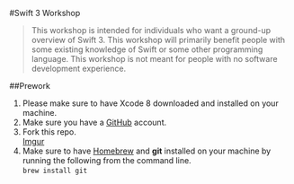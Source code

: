 #Swift 3 Workshop  
> This workshop is intended for individuals who want a ground-up overview of Swift 3. This workshop will primarily benefit people with some existing knowledge of Swift or some other programming language.  This workshop is not meant for people with no software development experience.  

##Prework  
1. Please make sure to have Xcode 8 downloaded and installed on your machine.  
2. Make sure you have a [GitHub](https://github.com) account.  
3. Fork this repo.  
[Imgur](http://imgur.com/BVfGkDd)
4. Make sure to have [Homebrew](http://brew.sh/) and **git** installed on your machine by running the following from the command line.  
`brew install git`  

